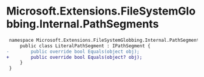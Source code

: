 # Microsoft.Extensions.FileSystemGlobbing.Internal.PathSegments

``` diff
 namespace Microsoft.Extensions.FileSystemGlobbing.Internal.PathSegments {
     public class LiteralPathSegment : IPathSegment {
-        public override bool Equals(object obj);
+        public override bool Equals(object? obj);
     }
 }
```
